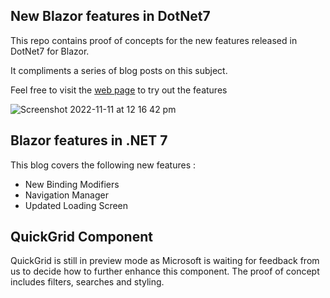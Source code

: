## New Blazor features in DotNet7

This repo contains proof of concepts for the new features released in DotNet7 for Blazor.

It compliments a series of blog posts on this subject.

Feel free to visit the [web page](https://lively-forest-0ec9c9100.2.azurestaticapps.net/) to try out the features

![Screenshot 2022-11-11 at 12 16 42 pm](https://user-images.githubusercontent.com/20985071/201247925-23a0900f-21a9-43cd-8ea4-ad1c57134bb9.png)

## Blazor features in .NET 7

This blog covers the following new features :

- New Binding Modifiers
- Navigation Manager
- Updated Loading Screen

## QuickGrid Component

QuickGrid is still in preview mode as Microsoft is waiting for feedback from us to decide how to further enhance this
component.
The proof of concept includes filters, searches and styling.  